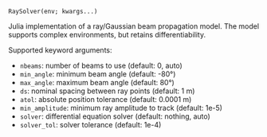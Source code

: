 ```
RaySolver(env; kwargs...)
```

Julia implementation of a ray/Gaussian beam propagation model. The model supports complex environments, but retains differentiability.

Supported keyword arguments:

  * `nbeams`: number of beams to use (default: 0, auto)
  * `min_angle`: minimum beam angle (default: -80°)
  * `max_angle`: maximum beam angle (default: 80°)
  * `ds`: nominal spacing between ray points (default: 1 m)
  * `atol`: absolute position tolerance (default: 0.0001 m)
  * `min_amplitude`: minimum ray amplitude to track (default: 1e-5)
  * `solver`: differential equation solver (default: nothing, auto)
  * `solver_tol`: solver tolerance (default: 1e-4)
